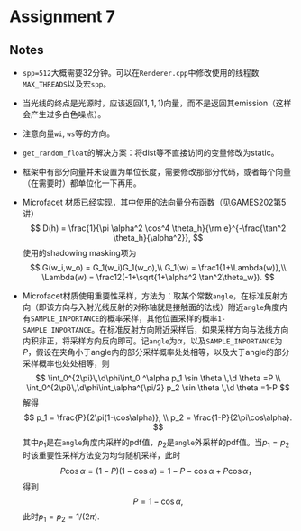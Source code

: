 # Assignment 7

## Notes

* `spp=512`大概需要32分钟。可以在`Renderer.cpp`中修改使用的线程数`MAX_THREADS`以及宏`spp`。
* 当光线的终点是光源时，应该返回$(1,1,1)$向量，而不是返回其emission（这样会产生过多白色噪点）。
* 注意向量`wi`, `ws`等的方向。
* `get_random_float`的解决方案：将dist等不直接访问的变量修改为static。
* 框架中有部分向量并未设置为单位长度，需要修改那部分代码，或者每个向量（在需要时）都单位化一下再用。

* Microfacet 材质已经实现，其中使用的法向量分布函数（见GAMES202第5讲）
  $$
  D(h) = \frac{1}{\pi \alpha^2 \cos^4 \theta_h}{\rm e}^{-\frac{\tan^2 \theta_h}{\alpha^2}},
  $$
  使用的shadowing masking项为
  $$
  G(w_i,w_o) = G_1(w_i)G_1(w_o),\\
  G_1(w) = \frac1{1+\Lambda(w)},\\
  \Lambda(w) = \frac12(-1+\sqrt{1+\alpha^2 \tan^2\theta_w}).
  $$

* Microfacet材质使用重要性采样，方法为：取某个常数`angle`，在标准反射方向（即该方向与入射光线反射的对称轴就是接触面的法线）附近`angle`角度内有`SAMPLE_INPORTANCE`的概率采样，其他位置采样的概率`1-SAMPLE_INPORTANCE`。在标准反射方向附近采样后，如果采样方向与法线方向内积非正，将采样方向反向即可。记`angle`为$\alpha$，以及`SAMPLE_INPORTANCE`为$P$，假设在夹角小于angle内的部分采样概率处处相等，以及大于angle的部分采样概率也处处相等，则$\newcommand{\d}{{\rm d}}$
  $$
  \int_0^{2\pi}\,\d\phi\int_0 ^\alpha p_1 \sin \theta \,\d \theta =P
  \\
  \int_0^{2\pi}\,\d\phi\int_\alpha^{\pi/2} p_2 \sin \theta \,\d \theta =1-P
  $$
  解得
  $$
  p_1 = \frac{P}{2\pi(1-\cos\alpha)},
  \\
  p_2 = \frac{1-P}{2\pi\cos\alpha}.
  $$
  其中$p_1$是在`angle`角度内采样的pdf值，$p_2$是`angle`外采样的pdf值。当$p_1=p_2$时该重要性采样方法变为均匀随机采样，此时
  $$
  P \cos \alpha = (1-P)(1-\cos\alpha)=1-P-\cos\alpha+P\cos\alpha，
  $$
  得到
  $$
  P=1-\cos\alpha,
  $$
  此时$p_1 = p_2 = 1/(2\pi)$.
